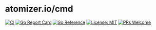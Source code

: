 # atomizer.io/cmd

[![CI](https://github.com/devnw/atomizer-cmd/actions/workflows/build.yml/badge.svg)](https://github.com/devnw/atomizer-cmd/actions)
[![Go Report Card](https://goreportcard.com/badge/atomizer.io/cmd)](https://goreportcard.com/report/atomizer.io/cmd)
[![Go Reference](https://pkg.go.dev/badge/atomizer.io/cmd.svg)](https://pkg.go.dev/atomizer.io/cmd)
[![License: MIT](https://img.shields.io/badge/License-MIT-yellow.svg)](https://opensource.org/licenses/MIT)
[![PRs Welcome](https://img.shields.io/badge/PRs-welcome-brightgreen.svg)](http://makeapullrequest.com)
